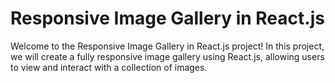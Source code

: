 # Responsive Image Gallery in React.js

Welcome to the Responsive Image Gallery in React.js project! In this project, we will create a fully responsive image gallery using React.js, allowing users to view and interact with a collection of images.
